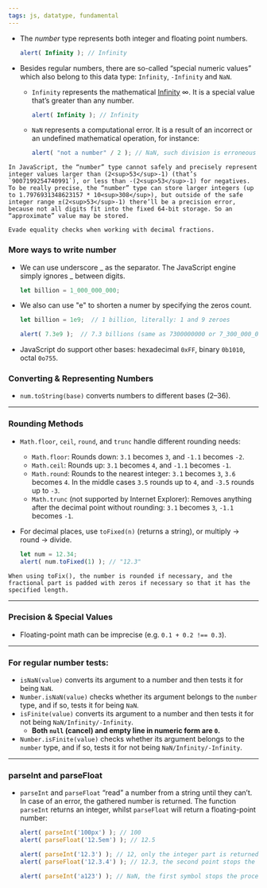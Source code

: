 ```yaml
---
tags: js, datatype, fundamental
---
```


- The _number_ type represents both integer and floating point numbers.
	```javascript
	alert( Infinity ); // Infinity
	```
- Besides regular numbers, there are so-called “special numeric values” which also belong to this data type: `Infinity`, `-Infinity` and `NaN`.
	- `Infinity` represents the mathematical [Infinity](https://en.wikipedia.org/wiki/Infinity) ∞. It is a special value that’s greater than any number.
		```js
		alert( Infinity ); // Infinity
		```
		
	- `NaN` represents a computational error. It is a result of an incorrect or an undefined mathematical operation, for instance:
		```javascript
		alert( "not a number" / 2 ); // NaN, such division is erroneous
		```

```ad-note
In JavaScript, the “number” type cannot safely and precisely represent integer values larger than (2<sup>53</sup>-1) (that’s `9007199254740991`), or less than -(2<sup>53</sup>-1) for negatives.
To be really precise, the “number” type can store larger integers (up to 1.7976931348623157 * 10<sup>308</sup>), but outside of the safe integer range ±(2<sup>53</sup>-1) there’ll be a precision error, because not all digits fit into the fixed 64-bit storage. So an “approximate” value may be stored.
```

```ad-tip
Evade equality checks when working with decimal fractions.
```

### More ways to write number

- We can use underscore _ as the separator. The JavaScript engine simply ignores _ between digits.
	```js
	let billion = 1_000_000_000;
	```

- We also can use "e" to shorten a numer by specifying the zeros count.
	```js
	let billion = 1e9;  // 1 billion, literally: 1 and 9 zeroes
	
	alert( 7.3e9 );  // 7.3 billions (same as 7300000000 or 7_300_000_000)
	```

- JavaScript do support other bases: hexadecimal `0xFF`, binary `0b1010`, octal `0o755`.

### Converting & Representing Numbers

- `num.toString(base)` converts numbers to different bases (2–36). 

---

### Rounding Methods

- `Math.floor`, `ceil`, `round`, and `trunc` handle different rounding needs:
	- `Math.floor`: Rounds down: `3.1` becomes `3`, and `-1.1` becomes `-2`.
	- `Math.ceil`: Rounds up: `3.1` becomes `4`, and `-1.1` becomes `-1`.
	- `Math.round`: Rounds to the nearest integer: `3.1` becomes `3`, `3.6` becomes `4`. In the middle cases `3.5` rounds up to `4`, and `-3.5` rounds up to `-3`.
	- `Math.trunc` (not supported by Internet Explorer): Removes anything after the decimal point without rounding: `3.1` becomes `3`, `-1.1` becomes `-1`.

- For decimal places, use `toFixed(n)` (returns a string), or multiply → round → divide. 
	```js
	let num = 12.34;
	alert( num.toFixed(1) ); // "12.3"
	```

```ad-note
When using toFix(), the number is rounded if necessary, and the fractional part is padded with zeros if necessary so that it has the specified length.
```

---

### Precision & Special Values

- Floating-point math can be imprecise (e.g. `0.1 + 0.2 !== 0.3`).

---

### For regular number tests:

- `isNaN(value)` converts its argument to a number and then tests it for being `NaN`.
- `Number.isNaN(value)` checks whether its argument belongs to the `number` type, and if so, tests it for being `NaN`.
- `isFinite(value)` converts its argument to a number and then tests it for not being `NaN/Infinity/-Infinity`.
	- **Both `null` (cancel) and empty line in numeric form are `0`.**
- `Number.isFinite(value)` checks whether its argument belongs to the `number` type, and if so, tests it for not being `NaN/Infinity/-Infinity`.

---

### parseInt and parseFloat

- `parseInt` and `parseFloat` “read” a number from a string until they can’t. In case of an error, the gathered number is returned. The function `parseInt` returns an integer, whilst `parseFloat` will return a floating-point number:
	```js
	alert( parseInt('100px') ); // 100
	alert( parseFloat('12.5em') ); // 12.5
	
	alert( parseInt('12.3') ); // 12, only the integer part is returned
	alert( parseFloat('12.3.4') ); // 12.3, the second point stops the reading
	
	alert( parseInt('a123') ); // NaN, the first symbol stops the process
	```